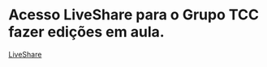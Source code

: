 # Acesso LiveShare para o Grupo TCC fazer edições em aula.
[LiveShare](https://prod.liveshare.vsengsaas.visualstudio.com/join?CFF156FAACD703638DC34759293B35E88585)

